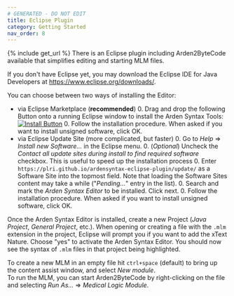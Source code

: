 ```yaml
---
# GENERATED - DO NOT EDIT
title: Eclipse Plugin
category: Getting Started
nav_order: 8
---
```

{% include get_url %}
There is an Eclipse plugin including Arden2ByteCode available that simplifies editing and starting MLM files.

If you don't have Eclipse yet, you may download the Eclipse IDE for Java Developers at <https://www.eclipse.org/downloads/>. 

You can choose between two ways of installing the Editor:

+ via Eclipse Marketplace (**recommended**)
    0.  Drag and drop the following Button onto a running Eclipse window to install the Arden Syntax Tools: [![Install Button](https://marketplace.eclipse.org/sites/all/themes/solstice/public/images/components/drag-drop/installbutton.png)](https://marketplace.eclipse.org/marketplace-client-intro?mpc_install=209263 "Drag and drop into a running Eclipse workspace to install Arden Syntax Tools")
    0. Follow the installation procedure. When asked if you want to install unsigned software, click OK.
+ via Eclipse Update Site (more complicated, but faster)
    0.  Go to *Help* &rArr; *Install new Software...* in the Eclipse menu.
    0.  (*Optional*) Uncheck the *Contact all update sites during install to find required software* checkbox. This is useful to speed up the installation process
    0. Enter `https://plri.github.io/ardensyntax-eclipse-plugin/update/` as a Software Site into the topmost field. Note that loading the Software Sites content may take a while ("*Pending&hellip;*" entry in the list).
    0.  Search and mark the *Arden Syntax Editor* to be installed. Click next.
    0. Follow the installation procedure. When asked if you want to install unsigned software, click OK.

Once the Arden Syntax Editor is installed, create a new Project (*Java Project*, *General Project*, etc.). When opening or creating a file with the `.mlm` extension in the project, Eclipse will prompt you if you want to add the xText Nature. Choose "yes" to activate the Arden Syntax Editor.
You should now see the syntax of `.mlm` files in that project being highlighted.

To create a new MLM in an empty file hit `ctrl+space` (default) to bring up the content assist window, and select *New module*.  
To run the MLM, you can start Arden2ByteCode by right-clicking on the file and selecting *Run As&hellip;* &rArr; *Medical Logic Module*.
